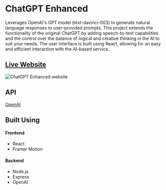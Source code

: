 # ChatGPT Enhanced

Leverages OpenAI's GPT model (text-davinci-003) to generate natural language responses to user-provided prompts. This project extends the functionality of the original ChatGPT by adding speech-to-text capabilities and the control over the balance of logical and creative thinking in the AI to suit your needs. The user interface is built using React, allowing for an easy and efficient interaction with the AI-based service.

## [Live Website](https://chat-gpt-enhanced.web.app/)

![ChatGPT Enhanced website](https://user-images.githubusercontent.com/69617120/217255111-32176fa5-643e-42ca-812c-47b73194088c.PNG)

## API

[OpenAI](https://openai.com/api/)

## Built Using

#### Frontend

- React
- Framer Motion

#### Backend

- Node.js
- Express
- OpenAI
